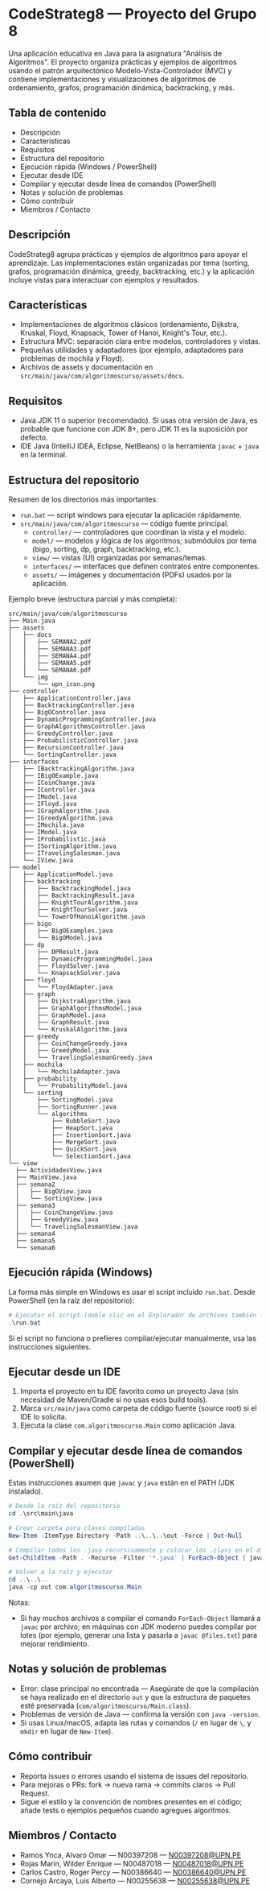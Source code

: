 
# CodeStrateg8 — Proyecto del Grupo 8

Una aplicación educativa en Java para la asignatura "Análisis de Algoritmos". El proyecto organiza prácticas y ejemplos de algoritmos usando el patrón arquitectónico Modelo-Vista-Controlador (MVC) y contiene implementaciones y visualizaciones de algoritmos de ordenamiento, grafos, programación dinámica, backtracking, y más.

## Tabla de contenido

- Descripción
- Características
- Requisitos
- Estructura del repositorio
- Ejecución rápida (Windows / PowerShell)
- Ejecutar desde IDE
- Compilar y ejecutar desde línea de comandos (PowerShell)
- Notas y solución de problemas
- Cómo contribuir
- Miembros / Contacto

## Descripción

CodeStrateg8 agrupa prácticas y ejemplos de algoritmos para apoyar el aprendizaje. Las implementaciones están organizadas por tema (sorting, grafos, programación dinámica, greedy, backtracking, etc.) y la aplicación incluye vistas para interactuar con ejemplos y resultados.

## Características

- Implementaciones de algoritmos clásicos (ordenamiento, Dijkstra, Kruskal, Floyd, Knapsack, Tower of Hanoi, Knight's Tour, etc.).
- Estructura MVC: separación clara entre modelos, controladores y vistas.
- Pequeñas utilidades y adaptadores (por ejemplo, adaptadores para problemas de mochila y Floyd).
- Archivos de assets y documentación en `src/main/java/com/algoritmoscurso/assets/docs`.

## Requisitos

- Java JDK 11 o superior (recomendado). Si usas otra versión de Java, es probable que funcione con JDK 8+, pero JDK 11 es la suposición por defecto.
- IDE Java (IntelliJ IDEA, Eclipse, NetBeans) o la herramienta `javac` + `java` en la terminal.

## Estructura del repositorio

Resumen de los directorios más importantes:

- `run.bat` — script windows para ejecutar la aplicación rápidamente.
- `src/main/java/com/algoritmoscurso` — código fuente principal.
  - `controller/` — controladores que coordinan la vista y el modelo.
  - `model/` — modelos y lógica de los algoritmos; submódulos por tema (bigo, sorting, dp, graph, backtracking, etc.).
  - `view/` — vistas (UI) organizadas por semanas/temas.
  - `interfaces/` — interfaces que definen contratos entre componentes.
  - `assets/` — imágenes y documentación (PDFs) usados por la aplicación.

Ejemplo breve (estructura parcial y más completa):

```
src/main/java/com/algoritmoscurso
├── Main.java
├── assets
│   ├── docs
│   │   ├── SEMANA2.pdf
│   │   ├── SEMANA3.pdf
│   │   ├── SEMANA4.pdf
│   │   ├── SEMANA5.pdf
│   │   └── SEMANA6.pdf
│   └── img
│       └── upn_icon.png
├── controller
│   ├── ApplicationController.java
│   ├── BacktrackingController.java
│   ├── BigOController.java
│   ├── DynamicProgrammingController.java
│   ├── GraphAlgorithmsController.java
│   ├── GreedyController.java
│   ├── ProbabilisticController.java
│   ├── RecursionController.java
│   └── SortingController.java
├── interfaces
│   ├── IBacktrackingAlgorithm.java
│   ├── IBigOExample.java
│   ├── ICoinChange.java
│   ├── IController.java
│   ├── IModel.java
│   ├── IFloyd.java
│   ├── IGraphAlgorithm.java
│   ├── IGreedyAlgorithm.java
│   ├── IMochila.java
│   ├── IModel.java
│   ├── IProbabilistic.java
│   ├── ISortingAlgorithm.java
│   ├── ITravelingSalesman.java
│   └── IView.java
├── model
│   ├── ApplicationModel.java
│   ├── backtracking
│   │   ├── BacktrackingModel.java
│   │   ├── BacktrackingResult.java
│   │   ├── KnightTourAlgorithm.java
│   │   ├── KnightTourSolver.java
│   │   └── TowerOfHanoiAlgorithm.java
│   ├── bigo
│   │   ├── BigOExamples.java
│   │   └── BigOModel.java
│   ├── dp
│   │   ├── DPResult.java
│   │   ├── DynamicProgrammingModel.java
│   │   ├── FloydSolver.java
│   │   └── KnapsackSolver.java
│   ├── floyd
│   │   └── FloydAdapter.java
│   ├── graph
│   │   ├── DijkstraAlgorithm.java
│   │   ├── GraphAlgorithmsModel.java
│   │   ├── GraphModel.java
│   │   ├── GraphResult.java
│   │   └── KruskalAlgorithm.java
│   ├── greedy
│   │   ├── CoinChangeGreedy.java
│   │   ├── GreedyModel.java
│   │   └── TravelingSalesmanGreedy.java
│   ├── mochila
│   │   └── MochilaAdapter.java
│   ├── probability
│   │   └── ProbabilityModel.java
│   └── sorting
│       ├── SortingModel.java
│       ├── SortingRunner.java
│       └── algorithms
│           ├── BubbleSort.java
│           ├── HeapSort.java
│           ├── InsertionSort.java
│           ├── MergeSort.java
│           ├── QuickSort.java
│           └── SelectionSort.java
└── view
  ├── ActividadesView.java
  ├── MainView.java
  ├── semana2
  │   ├── BigOView.java
  │   └── SortingView.java
  ├── semana3
  │   ├── CoinChangeView.java
  │   ├── GreedyView.java
  │   └── TravelingSalesmanView.java
  ├── semana4
  ├── semana5
  └── semana6
```

## Ejecución rápida (Windows)

La forma más simple en Windows es usar el script incluido `run.bat`. Desde PowerShell (en la raíz del repositorio):

```powershell
# Ejecutar el script (doble clic en el Explorador de archivos también funciona)
.\run.bat
```

Si el script no funciona o prefieres compilar/ejecutar manualmente, usa las instrucciones siguientes.

## Ejecutar desde un IDE

1. Importa el proyecto en tu IDE favorito como un proyecto Java (sin necesidad de Maven/Gradle si no usas esos build tools).
2. Marca `src/main/java` como carpeta de código fuente (source root) si el IDE lo solicita.
3. Ejecuta la clase `com.algoritmoscurso.Main` como aplicación Java.

## Compilar y ejecutar desde línea de comandos (PowerShell)

Estas instrucciones asumen que `javac` y `java` están en el PATH (JDK instalado).

```powershell
# Desde la raíz del repositorio
cd .\src\main\java

# Crear carpeta para clases compiladas
New-Item -ItemType Directory -Path ..\..\..\out -Force | Out-Null

# Compilar todos los .java recursivamente y colocar los .class en el directorio out
Get-ChildItem -Path . -Recurse -Filter '*.java' | ForEach-Object { javac -d ..\..\..\out $_.FullName }

# Volver a la raíz y ejecutar
cd ..\..\..
java -cp out com.algoritmoscurso.Main
```

Notas:
- Si hay muchos archivos a compilar el comando `ForEach-Object` llamará a `javac` por archivo; en máquinas con JDK moderno puedes compilar por lotes (por ejemplo, generar una lista y pasarla a `javac @files.txt`) para mejorar rendimiento.

## Notas y solución de problemas

- Error: clase principal no encontrada — Asegúrate de que la compilación se haya realizado en el directorio `out` y que la estructura de paquetes esté preservada (`com/algoritmoscurso/Main.class`).
- Problemas de versión de Java — confirma la versión con `java -version`.
- Si usas Linux/macOS, adapta las rutas y comandos (`/` en lugar de `\`, y `mkdir` en lugar de `New-Item`).

## Cómo contribuir

- Reporta issues o errores usando el sistema de issues del repositorio.
- Para mejoras o PRs: fork -> nueva rama -> commits claros -> Pull Request.
- Sigue el estilo y la convención de nombres presentes en el código; añade tests o ejemplos pequeños cuando agregues algoritmos.

## Miembros / Contacto

- Ramos Ynca, Alvaro Omar — N00397208 — N00397208@UPN.PE
- Rojas Marin, Wilder Enrique — N00487018 — N00487018@UPN.PE
- Carlos Castro, Roger Percy — N00386640 — N00386640@UPN.PE
- Cornejo Arcaya, Luis Alberto — N00255638 — N00255638@UPN.PE
